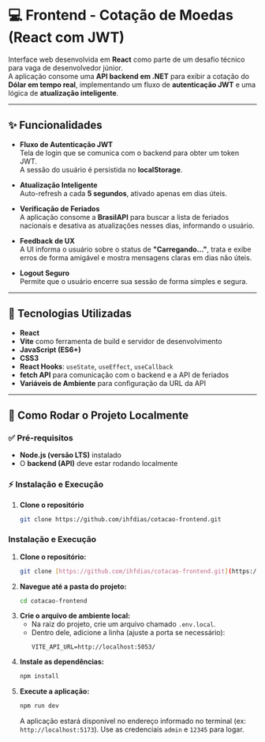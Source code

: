 # 💻 Frontend - Cotação de Moedas (React com JWT)

Interface web desenvolvida em **React** como parte de um desafio técnico para vaga de desenvolvedor júnior.  
A aplicação consome uma **API backend em .NET** para exibir a cotação do **Dólar em tempo real**, implementando um fluxo de **autenticação JWT** e uma lógica de **atualização inteligente**.

---

## ✨ Funcionalidades

- **Fluxo de Autenticação JWT**  
  Tela de login que se comunica com o backend para obter um token JWT.  
  A sessão do usuário é persistida no **localStorage**.

- **Atualização Inteligente**  
  Auto-refresh a cada **5 segundos**, ativado apenas em dias úteis.

- **Verificação de Feriados**  
  A aplicação consome a **BrasilAPI** para buscar a lista de feriados nacionais e desativa as atualizações nesses dias, informando o usuário.

- **Feedback de UX**  
  A UI informa o usuário sobre o status de **"Carregando..."**, trata e exibe erros de forma amigável e mostra mensagens claras em dias não úteis.

- **Logout Seguro**  
  Permite que o usuário encerre sua sessão de forma simples e segura.

---

## 🚀 Tecnologias Utilizadas

- **React**  
- **Vite** como ferramenta de build e servidor de desenvolvimento  
- **JavaScript (ES6+)**  
- **CSS3**  
- **React Hooks**: `useState`, `useEffect`, `useCallback`  
- **fetch API** para comunicação com o backend e a API de feriados  
- **Variáveis de Ambiente** para configuração da URL da API  

---

## 🔧 Como Rodar o Projeto Localmente

### ✅ Pré-requisitos
- **Node.js (versão LTS)** instalado  
- O **backend (API)** deve estar rodando localmente

### ⚡ Instalação e Execução

1. **Clone o repositório**
   ```bash
   git clone https://github.com/ihfdias/cotacao-frontend.git


### Instalação e Execução

1.  **Clone o repositório:**
    ```bash
    git clone [https://github.com/ihfdias/cotacao-frontend.git](https://github.com/ihfdias/cotacao-frontend.git)
    ```
2.  **Navegue até a pasta do projeto:**
    ```bash
    cd cotacao-frontend
    ```
3.  **Crie o arquivo de ambiente local:**
    -   Na raiz do projeto, crie um arquivo chamado `.env.local`.
    -   Dentro dele, adicione a linha (ajuste a porta se necessário):
        ```
        VITE_API_URL=http://localhost:5053/
        ```
4.  **Instale as dependências:**
    ```bash
    npm install
    ```
5.  **Execute a aplicação:**
    ```bash
    npm run dev
    ```
    A aplicação estará disponível no endereço informado no terminal (ex: `http://localhost:5173`). Use as credenciais `admin` e `12345` para logar.